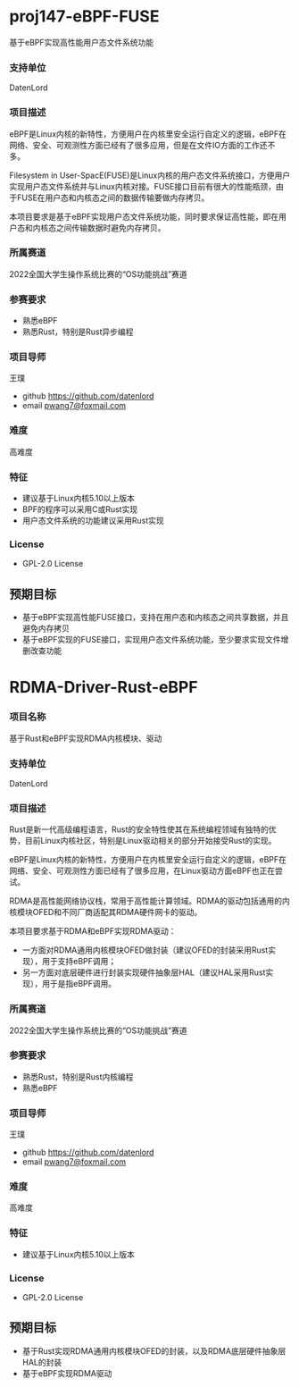 # proj147-eBPF-FUSE
基于eBPF实现高性能用户态文件系统功能


### 支持单位
DatenLord

### 项目描述
eBPF是Linux内核的新特性，方便用户在内核里安全运行自定义的逻辑，eBPF在网络、安全、可观测性方面已经有了很多应用，但是在文件IO方面的工作还不多。

Filesystem in User-SpacE(FUSE)是Linux内核的用户态文件系统接口，方便用户实现用户态文件系统并与Linux内核对接。FUSE接口目前有很大的性能瓶颈，由于FUSE在用户态和内核态之间的数据传输要做内存拷贝。

本项目要求是基于eBPF实现用户态文件系统功能，同时要求保证高性能，即在用户态和内核态之间传输数据时避免内存拷贝。

### 所属赛道

2022全国大学生操作系统比赛的“OS功能挑战”赛道

### 参赛要求

- 熟悉eBPF
- 熟悉Rust，特别是Rust异步编程

### 项目导师

王璞

* github https://github.com/datenlord
* email pwang7@foxmail.com

### 难度

高难度

### 特征

- 建议基于Linux内核5.10以上版本
- BPF的程序可以采用C或Rust实现
- 用户态文件系统的功能建议采用Rust实现

### License
- GPL-2.0 License

## 预期目标

- 基于eBPF实现高性能FUSE接口，支持在用户态和内核态之间共享数据，并且避免内存拷贝
- 基于eBPF实现的FUSE接口，实现用户态文件系统功能，至少要求实现文件增删改查功能


# RDMA-Driver-Rust-eBPF

### 项目名称
基于Rust和eBPF实现RDMA内核模块、驱动

### 支持单位
DatenLord

### 项目描述

Rust是新一代高级编程语言，Rust的安全特性使其在系统编程领域有独特的优势，目前Linux内核社区，特别是Linux驱动相关的部分开始接受Rust的实现。

eBPF是Linux内核的新特性，方便用户在内核里安全运行自定义的逻辑，eBPF在网络、安全、可观测性方面已经有了很多应用，在Linux驱动方面eBPF也正在尝试。

RDMA是高性能网络协议栈，常用于高性能计算领域。RDMA的驱动包括通用的内核模块OFED和不同厂商适配其RDMA硬件网卡的驱动。

本项目要求基于RDMA和eBPF实现RDMA驱动：
- 一方面对RDMA通用内核模块OFED做封装（建议OFED的封装采用Rust实现），用于支持eBPF调用；
- 另一方面对底层硬件进行封装实现硬件抽象层HAL（建议HAL采用Rust实现），用于是指eBPF调用。

### 所属赛道

2022全国大学生操作系统比赛的“OS功能挑战”赛道

### 参赛要求

- 熟悉Rust，特别是Rust内核编程
- 熟悉eBPF

### 项目导师

王璞

* github https://github.com/datenlord
* email pwang7@foxmail.com

### 难度

高难度

### 特征

- 建议基于Linux内核5.10以上版本

### License
- GPL-2.0 License

## 预期目标

- 基于Rust实现RDMA通用内核模块OFED的封装，以及RDMA底层硬件抽象层HAL的封装
- 基于eBPF实现RDMA驱动

